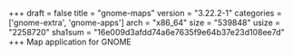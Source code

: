 +++
draft = false
title = "gnome-maps"
version = "3.22.2-1"
categories = ['gnome-extra', 'gnome-apps']
arch = "x86_64"
size = "539848"
usize = "2258720"
sha1sum = "16e009d3afdd74a6e7635f9e64b37e23d108ee7d"
+++
Map application for GNOME